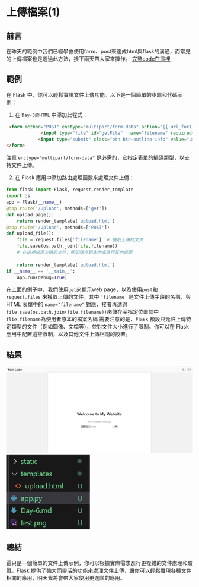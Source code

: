 # 上傳檔案(1)
## 前言
在昨天的範例中我們已經學會使用form、post來達成html與flask的溝通，而常見的上傳檔案也是透過此方法，接下兩天帶大家來操作。
[完整code在這裡]()
## 範例
在 Flask 中，你可以輕鬆實現文件上傳功能。以下是一個簡單的步驟和代碼示例：

1. 在 `Day-3的HTML` 中添加此程式：
```html
 <form method="POST" enctype="multipart/form-data" action="{{ url_for('upload_file') }}">
             <input type="file" id="getFile"  name="filename" required>
            <input type="submit" class="btn btn-outline-info" value="上傳" >
</form>
```

注意 `enctype="multipart/form-data"` 是必需的，它指定表單的編碼類型，以支持文件上傳。

2. 在 Flask 應用中添加路由處理函數來處理文件上傳：
```python
from flask import Flask, request,render_template
import os
app = Flask(__name__)
@app.route('/upload', methods=['get'])
def upload_page():
    return render_template('upload.html')
@app.route('/upload', methods=['POST'])
def upload_file():
    file = request.files['filename']  # 獲取上傳的文件
    file.save(os.path.join(file.filename))
    # 在這裡處理上傳的文件，例如保存到本地或進行其他處理

    return render_template('upload.html')
if __name__ == '__main__':
    app.run(debug=True)
```

在上面的例子中，我們使用`get`來顯示web page，以及使用`post`和 `request.files` 來獲取上傳的文件，其中 `'filename'` 是文件上傳字段的名稱，與 HTML 表單中的 `name="filename"` 對應，接者再透過`file.save(os.path.join(file.filename))`來儲存至指定位置其中`flie.filename`為使用者原本的檔案名稱
需要注意的是，Flask 預設只允許上傳特定類型的文件（例如圖像、文檔等），並對文件大小進行了限制。你可以在 Flask 應用中配置這些限制，以及其他文件上傳相關的設置。
## 結果
![web](test.png)
![dir](1.png)
## 總結
這只是一個簡單的文件上傳示例，你可以根據實際需求進行更複雜的文件處理和驗證。Flask 提供了強大而靈活的功能來處理文件上傳，讓你可以輕鬆實現各種文件相關的應用，明天我將會帶大家使用更進階的應用。